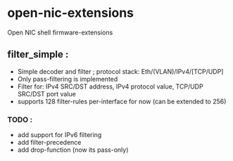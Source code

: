 # open-nic-extensions
Open NIC shell firmware-extensions

## filter_simple : 
- Simple decoder and filter ; protocol stack: Eth/(VLAN)/IPv4/[TCP/UDP]
- Only pass-filtering is implemented
- Filter for: IPv4 SRC/DST address, IPv4 protocol value, TCP/UDP SRC/DST port value
- supports 128 filter-rules per-interface for now (can be extended to 256)

### TODO : 
- add support for IPv6 filtering
- add filter-precedence
- add drop-function (now its pass-only)